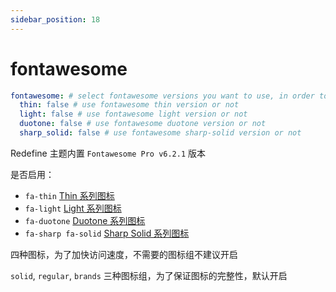 ```yaml
---
sidebar_position: 18
---
```



# fontawesome

```yaml
fontawesome: # select fontawesome versions you want to use, in order to reduce the loading time, select as few as possible
  thin: false # use fontawesome thin version or not
  light: false # use fontawesome light version or not
  duotone: false # use fontawesome duotone version or not
  sharp_solid: false # use fontawesome sharp-solid version or not
```

Redefine 主题内置 `Fontawesome Pro v6.2.1` 版本

是否启用：

- `fa-thin` [Thin 系列图标](https://fontawesome.com/search?o=r&f=thin)
- `fa-light` [Light 系列图标](https://fontawesome.com/search?o=r&f=light)
- `fa-duotone` [Duotone 系列图标](https://fontawesome.com/search?o=r&f=duotone)
- `fa-sharp fa-solid` [Sharp Solid 系列图标](https://fontawesome.com/search?o=r&f=sharp)

四种图标，为了加快访问速度，不需要的图标组不建议开启

`solid`, `regular`, `brands` 三种图标组，为了保证图标的完整性，默认开启